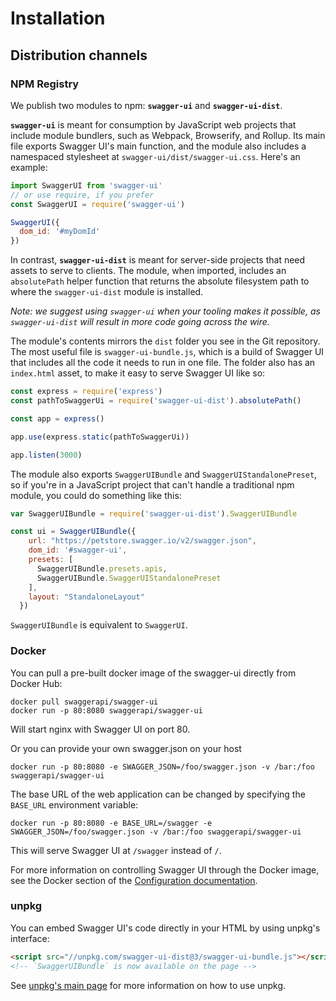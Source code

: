 # Installation

## Distribution channels

### NPM Registry

We publish two modules to npm: **`swagger-ui`** and **`swagger-ui-dist`**.

**`swagger-ui`** is meant for consumption by JavaScript web projects that include module bundlers, such as Webpack, Browserify, and Rollup. Its main file exports Swagger UI's main function, and the module also includes a namespaced stylesheet at `swagger-ui/dist/swagger-ui.css`. Here's an example:

```javascript
import SwaggerUI from 'swagger-ui'
// or use require, if you prefer
const SwaggerUI = require('swagger-ui')

SwaggerUI({
  dom_id: '#myDomId'
})
```

In contrast, **`swagger-ui-dist`** is meant for server-side projects that need assets to serve to clients. The module, when imported, includes an `absolutePath` helper function that returns the absolute filesystem path to where the `swagger-ui-dist` module is installed.

_Note: we suggest using `swagger-ui` when your tooling makes it possible, as `swagger-ui-dist`
will result in more code going across the wire._

The module's contents mirrors the `dist` folder you see in the Git repository. The most useful file is `swagger-ui-bundle.js`, which is a build of Swagger UI that includes all the code it needs to run in one file. The folder also has an `index.html` asset, to make it easy to serve Swagger UI like so:

```javascript
const express = require('express')
const pathToSwaggerUi = require('swagger-ui-dist').absolutePath()

const app = express()

app.use(express.static(pathToSwaggerUi))

app.listen(3000)
```

The module also exports `SwaggerUIBundle` and `SwaggerUIStandalonePreset`, so
if you're in a JavaScript project that can't handle a traditional npm module,
you could do something like this:

```js
var SwaggerUIBundle = require('swagger-ui-dist').SwaggerUIBundle

const ui = SwaggerUIBundle({
    url: "https://petstore.swagger.io/v2/swagger.json",
    dom_id: '#swagger-ui',
    presets: [
      SwaggerUIBundle.presets.apis,
      SwaggerUIBundle.SwaggerUIStandalonePreset
    ],
    layout: "StandaloneLayout"
  })
```

`SwaggerUIBundle` is equivalent to `SwaggerUI`.

### Docker

You can pull a pre-built docker image of the swagger-ui directly from Docker Hub:

```
docker pull swaggerapi/swagger-ui
docker run -p 80:8080 swaggerapi/swagger-ui
```

Will start nginx with Swagger UI on port 80.

Or you can provide your own swagger.json on your host

```
docker run -p 80:8080 -e SWAGGER_JSON=/foo/swagger.json -v /bar:/foo swaggerapi/swagger-ui
```

The base URL of the web application can be changed by specifying the `BASE_URL` environment variable:

```
docker run -p 80:8080 -e BASE_URL=/swagger -e SWAGGER_JSON=/foo/swagger.json -v /bar:/foo swaggerapi/swagger-ui
```

This will serve Swagger UI at `/swagger` instead of `/`.

For more information on controlling Swagger UI through the Docker image, see the Docker section of the [Configuration documentation](configuration.md#docker).

### unpkg

You can embed Swagger UI's code directly in your HTML by using unpkg's interface:

```html
<script src="//unpkg.com/swagger-ui-dist@3/swagger-ui-bundle.js"></script>
<!-- `SwaggerUIBundle` is now available on the page -->
```

See [unpkg's main page](https://unpkg.com/) for more information on how to use unpkg.

